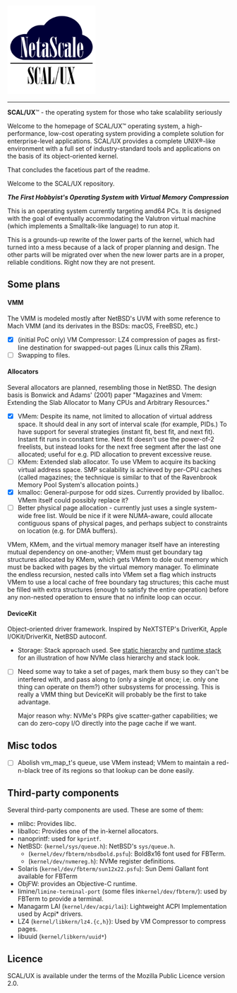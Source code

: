 <img src="Docs/scaluxnofont.svg" width=200/>

---

**SCAL/UX**™ - the operating system for those who take scalability seriously

Welcome to the homepage of SCAL/UX™ operating system, a high-performance,
low-cost operating system providing a complete solution for enterprise-level
applications. SCAL/UX provides a complete UNIX®-like environment with a full set
of industry-standard tools and applications on the basis of its object-oriented
kernel.

That concludes the facetious part of the readme.

Welcome to the SCAL/UX repository.

***The First Hobbyist's Operating System with Virtual Memory Compression***

This is an operating system currently targeting amd64 PCs. It is
designed with the goal of eventually accommodating the Valutron virtual machine
(which implements a Smalltalk-like language) to run atop it.

This is a grounds-up rewrite of the lower parts of the kernel, which had turned
into a mess because of a lack of proper planning and design. The other parts
will be migrated over when the new lower parts are in a proper, reliable
conditions. Right now they are not present.

Some plans
----------

#### VMM

The VMM is modeled mostly after NetBSD's UVM with some reference to Mach VMM
(and its derivates in the BSDs: macOS, FreeBSD, etc.)

- [x] (initial PoC only) VM Compressor: LZ4 compression of pages as first-line
  destination for swapped-out pages (Linux calls this ZRam).
- [ ] Swapping to files.

#### Allocators

Several allocators are planned, resembling those in NetBSD. The design basis is
Bonwick and Adams' (2001) paper "Magazines and Vmem: Extending the Slab
Allocator to Many CPUs and Arbitrary Resources."

- [x] VMem: Despite its name, not limited to allocation of virtual address
  space. It should deal in any sort of interval scale (for example, PIDs.) To
  have support for several strategies (instant fit, best fit, and next fit).
  Instant fit runs in constant time. Next fit doesn't use the power-of-2
  freelists, but instead looks for the next free segment after the last one
  allocated; useful for e.g. PID allocation to prevent excessive reuse.
- [ ] KMem: Extended slab allocator. To use VMem to acquire its backing virtual
  address space. SMP scalability is achieved by per-CPU caches (called
  magazines; the technique is similar to that of the Ravenbrook Memory Pool
  System's allocation points.)
- [x] kmalloc: General-purpose for odd sizes. Currently provided by liballoc.
  VMem itself could possibly replace it?
- [ ] Better physical page allocation - currently just uses a single system-wide
  free list. Would be nice if it were NUMA-aware, could allocate contiguous
  spans of physical pages, and perhaps subject to constraints on location (e.g.
  for DMA buffers).

VMem, KMem, and the virtual memory manager itself have an interesting mutual
dependency on one-another; VMem must get boundary tag structures allocated by
KMem, which gets VMem to dole out memory which must be backed with pages by the
virtual memory manager. To eliminate the endless recursion, nested calls into
VMem set a flag which instructs VMem to use a local cache of free boundary tag
structures; this cache must be filled with extra structures (enough to satisfy
the entire operation) before any non-nested operation to ensure that no infinite
loop can occur.

#### DeviceKit

Object-oriented driver framework. Inspired by NeXTSTEP's DriverKit, Apple
I/OKit/DriverKit, NetBSD autoconf.

- Storage: Stack approach used. See [static hierarchy] and [runtime stack] for
  an illustration of how NVMe class hierarchy and stack look.
- [ ] Need some way to take a set of pages, mark them busy so they can't be
  interfered with, and pass along to (only a single at once; i.e. only one thing
  can operate on them?) other subsystems for processing. This is really a VMM
  thing but DeviceKit will probably be the first to take advantage.

  Major reason why: NVMe's PRPs give scatter-gather capabilities; we can do
  zero-copy I/O directly into the page cache if we want.

[static hierarchy]: Docs/storage_hier.png
[runtime stack]: Docs/storage_runtime.png

Misc todos
----------

- [ ] Abolish vm_map_t's queue, use VMem instead; VMem to maintain a red-n-black
  tree of its regions so that lookup can be done easily.

Third-party components
----------------------

Several third-party components are used. These are some of them:
- mlibc: Provides libc.
- liballoc: Provides one of the in-kernel allocators.
- nanoprintf: used for `kprintf`.
- NetBSD: (`kernel/sys/queue.h`): NetBSD's `sys/queue.h`.
  - (`kernel/dev/fbterm/nbsdbold.psfu`): Bold8x16 font used for FBTerm.
  - (`kernel/dev/nvmereg.h`): NVMe register definitions.
- Solaris (`kernel/dev/fbterm/sun12x22.psfu`): Sun Demi Gallant font available
  for FBTerm
- ObjFW: provides an Objective-C runtime.
- limine/`limine-terminal-port` (some files in`kernel/dev/fbterm/`): used by
  FBTerm to provide a terminal.
- Managarm LAI (`kernel/dev/acpi/lai`): Lightweight ACPI Implementation used by
  Acpi* drivers.
- LZ4 (`kernel/libkern/lz4.{c,h}`): Used by VM Compressor to compress pages.
- libuuid (`kernel/libkern/uuid*`)

Licence
-------

SCAL/UX is available under the terms of the Mozilla Public Licence version 2.0.
